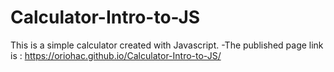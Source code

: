 # Calculator-Intro-to-JS
This is a simple calculator created with Javascript.
-The published page link is : https://oriohac.github.io/Calculator-Intro-to-JS/